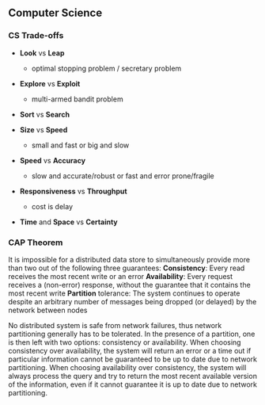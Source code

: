 ## Computer Science


### CS Trade-offs
- **Look** vs **Leap**
  - optimal stopping problem / secretary problem

- **Explore** vs **Exploit**
  - multi-armed bandit problem

- **Sort** vs **Search**

- **Size** vs **Speed**
  - small and fast or big and slow

- **Speed** vs **Accuracy**
  - slow and accurate/robust or fast and error prone/fragile

- **Responsiveness** vs **Throughput**
  - cost is delay

- **Time** and **Space** vs **Certainty**


### CAP Theorem
It is impossible for a distributed data store to simultaneously provide more than two out of the following three guarantees:
**Consistency**: Every read receives the most recent write or an error
**Availability**: Every request receives a (non-error) response, without the guarantee that it contains the most recent write
**Partition** tolerance: The system continues to operate despite an arbitrary number of messages being dropped (or delayed) by the network between nodes

No distributed system is safe from network failures, thus network partitioning generally has to be tolerated. In the presence of a partition, one is then left with two options: consistency or availability. When choosing consistency over availability, the system will return an error or a time out if particular information cannot be guaranteed to be up to date due to network partitioning. When choosing availability over consistency, the system will always process the query and try to return the most recent available version of the information, even if it cannot guarantee it is up to date due to network partitioning.
